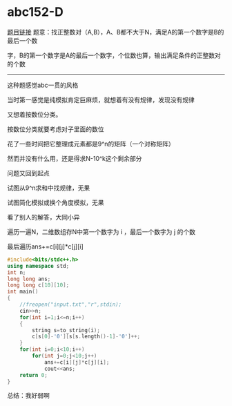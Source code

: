# abc152-D




[题目链接](https://atcoder.jp/contests/abc152/tasks/abc152_d)
题意：找正整数对（A,B），A、B都不大于N，满足A的第一个数字是B的最后一个数

字，B的第一个数字是A的最后一个数字，个位数也算，输出满足条件的正整数对的个数

----

这种题感觉abc一贯的风格

当时第一感觉是纯模拟肯定巨麻烦，就想着有没有规律，发现没有规律

又想着按数位分类。

按数位分类就要考虑对子里面的数位

花了一些时间把它整理成元素都是9^n的矩阵（一个对称矩阵）

然而并没有什么用，还是得求N-10^k这个剩余部分

问题又回到起点

试图从9^n求和中找规律，无果

试图简化模拟或换个角度模拟，无果

看了别人的解答，大同小异

遍历一遍N，二维数组存N中第一个数字为 i ，最后一个数字为 j 的个数

最后遍历ans+=c[i][j]*c[j][i]

```cpp
#include<bits/stdc++.h>
using namespace std;
int n;
long long ans;
long long c[10][10];
int main()
{
    //freopen("input.txt","r",stdin);
    cin>>n;
    for(int i=1;i<=n;i++)
    {
    	string s=to_string(i);
    	c[s[0]-'0'][s[s.length()-1]-'0']++;
	}
	for(int i=0;i<10;i++)
		for(int j=0;j<10;j++)
			ans+=c[i][j]*c[j][i];
			cout<<ans;
	return 0; 
}
```
总结：我好弱啊

